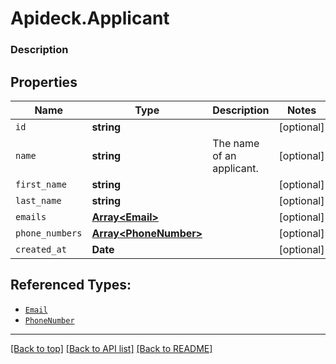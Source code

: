 # Apideck.Applicant

### Description

## Properties
Name | Type | Description | Notes
------------ | ------------- | ------------- | -------------
`id` | **string** |  | [optional] 
`name` | **string** | The name of an applicant. | [optional] 
`first_name` | **string** |  | [optional] 
`last_name` | **string** |  | [optional] 
`emails` | [**Array&lt;Email&gt;**](Email.md) |  | [optional] 
`phone_numbers` | [**Array&lt;PhoneNumber&gt;**](PhoneNumber.md) |  | [optional] 
`created_at` | **Date** |  | [optional] 





## Referenced Types:




* [`Email`](Email.md)
* [`PhoneNumber`](PhoneNumber.md)


---

[[Back to top]](#) [[Back to API list]](../../../../README.md#documentation-for-api-endpoints) [[Back to README]](../../../../README.md)


